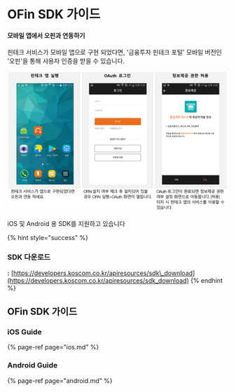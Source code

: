 # OFin SDK 가이드

#### 모바일 앱에서 오핀과 연동하기 

핀테크 서비스가 모바일 앱으로 구현 되었다면, '금융투자 핀테크 포털' 모바일 버전인 '오핀'을 통해 사용자 인증을 받을 수 있습니다. 

![](../.gitbook/assets/image%20%2833%29.png)

 iOS 및 Android 용 SDK를 지원하고 있습니다

{% hint style="success" %}
### **SDK 다운로드**

 **:**   [https://developers.koscom.co.kr/apiresources/sdk\_download](https://developers.koscom.co.kr/apiresources/sdk_download)
{% endhint %}

### 

## OFin SDK 가이드

### iOS Guide

{% page-ref page="ios.md" %}

### Android Guide

{% page-ref page="android.md" %}



